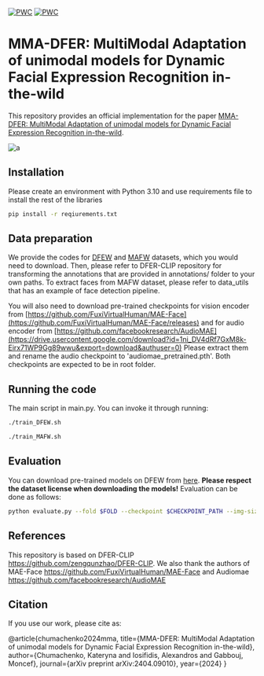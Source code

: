 [![PWC](https://img.shields.io/endpoint.svg?url=https://paperswithcode.com/badge/mma-dfer-multimodal-adaptation-of-unimodal/dynamic-facial-expression-recognition-on-dfew)](https://paperswithcode.com/sota/dynamic-facial-expression-recognition-on-dfew?p=mma-dfer-multimodal-adaptation-of-unimodal)
[![PWC](https://img.shields.io/endpoint.svg?url=https://paperswithcode.com/badge/mma-dfer-multimodal-adaptation-of-unimodal/dynamic-facial-expression-recognition-on-mafw)](https://paperswithcode.com/sota/dynamic-facial-expression-recognition-on-mafw?p=mma-dfer-multimodal-adaptation-of-unimodal)

# MMA-DFER: MultiModal Adaptation of unimodal models for Dynamic Facial Expression Recognition in-the-wild

This repository provides an official implementation for the paper [MMA-DFER: MultiModal Adaptation of unimodal models for Dynamic Facial Expression Recognition in-the-wild]( 
https://arxiv.org/abs/2404.09010).

![a](https://github.com/katerynaCh/av-emotion-recognition-in-the-wild/blob/main/fff.drawio.png)

## Installation

Please create an environment with Python 3.10 and use requirements file to install the rest of the libraries

```bash
pip install -r reqiurements.txt
```

## Data preparation

We provide the codes for [DFEW](https://dfew-dataset.github.io/) and [MAFW](https://mafw-database.github.io/MAFW/) datasets, which you would need to download. Then, please refer to DFER-CLIP repository for transforming the annotations that are provided in annotations/ folder to your own paths. To extract faces from MAFW dataset, please refer to data_utils that has an example of face detection pipeline. 

You will also need to download pre-trained checkpoints for vision encoder from [https://github.com/FuxiVirtualHuman/MAE-Face](https://github.com/FuxiVirtualHuman/MAE-Face/releases) and for audio encoder from [https://github.com/facebookresearch/AudioMAE](https://drive.usercontent.google.com/download?id=1ni_DV4dRf7GxM8k-Eirx71WP9Gg89wwu&export=download&authuser=0) Please extract them and rename the audio checkpoint to 'audiomae_pretrained.pth'. Both checkpoints are expected to be in root folder.

## Running the code

The main script in main.py. You can invoke it through running:
```bash
./train_DFEW.sh
```
```bash
./train_MAFW.sh
```

## Evaluation

You can download pre-trained models on DFEW from [here](https://drive.google.com/drive/folders/1I3dvClr4oVH3h5cGmaFXmTc8aV-nYHof?usp=sharing). **Please respect the dataset license when downloading the models!** Evaluation can be done as follows:
```bash
python evaluate.py --fold $FOLD --checkpoint $CHECKPOINT_PATH --img-size $IMG_SIZE
```

## References
This repository is based on DFER-CLIP https://github.com/zengqunzhao/DFER-CLIP. We also thank the authors of MAE-Face https://github.com/FuxiVirtualHuman/MAE-Face and Audiomae https://github.com/facebookresearch/AudioMAE

## Citation
If you use our work, please cite as:

@article{chumachenko2024mma,
  title={MMA-DFER: MultiModal Adaptation of unimodal models for Dynamic Facial Expression Recognition in-the-wild},
  author={Chumachenko, Kateryna and Iosifidis, Alexandros and Gabbouj, Moncef},
  journal={arXiv preprint arXiv:2404.09010},
  year={2024}
}
